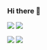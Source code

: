 ### Hi there 👋

<!--
**oompas/oompas** is a ✨ _special_ ✨ repository because its `README.md` (this file) appears on your GitHub profile.

Here are some ideas to get you started:

- 🔭 I’m currently working on ...
- 🌱 I’m currently learning ...
- 👯 I’m looking to collaborate on ...
- 🤔 I’m looking for help with ...
- 💬 Ask me about ...
- 📫 How to reach me: ...
- 😄 Pronouns: ...
- ⚡ Fun fact: ...
-->

![](https://raw.githubusercontent.com/oompas/github-stats/master/generated/overview.svg#gh-dark-mode-only)
![](https://raw.githubusercontent.com/oompas/github-stats/master/generated/overview.svg#gh-light-mode-only)

![](https://raw.githubusercontent.com/oompas/github-stats/master/generated/languages.svg#gh-dark-mode-only)
![](https://raw.githubusercontent.com/oompas/github-stats/master/generated/languages.svg#gh-light-mode-only)
